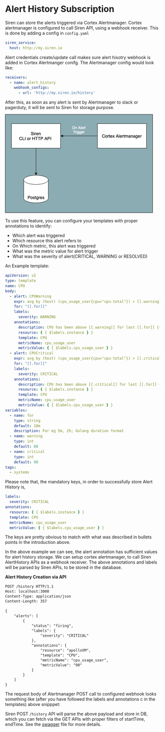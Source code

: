 # Alert History Subscription

Siren can store the alerts triggered via Cortex Alertmanager. Cortex alertmanager is configured to call Siren API, using
a webhook receiver. This is done by adding a config in `config.yaml`

```yaml
siren_service:
  host: http://my.siren.io
```

Alert credentials create/update call makes sure alert hisotry webhook is added in Cortex Alertmanger conifg. The
Alertmanager config would look like:

```yaml
receivers:
  - name: alert_history
    webhook_configs:
      - url: 'http://my.siren.io/history'
```

After this, as soon as any alert is sent by Alertmanager to slack or pagerduty, it will be sent to Siren for storage
purpose.

![Siren Alert History](../assets/alerthistory.jpg)

To use this feature, you can configure your templates with proper annotations to identify:

- Which alert was triggered
- Which resource this alert refers to
- On Which metric, this alert was triggered
- What was the metric value for alert trigger
- What was the severity of alert(CRITICAL, WARNING or RESOLVED)

An Example template:

```yaml
apiVersion: v2
type: template
name: CPU
body:
  - alert: CPUWarning
    expr: avg by (host) (cpu_usage_user{cpu="cpu-total"}) > [[.warning]]
    for: "[[.for]]"
    labels:
      severity: WARNING
    annotations:
      description: CPU has been above [[.warning]] for last [[.for]] {{ $labels.host }}
      resource: { { $labels.instance } }
      template: CPU
      metricName: cpu_usage_user
      metricValue: { { $labels.cpu_usage_user } }
  - alert: CPUCritical
    expr: avg by (host) (cpu_usage_user{cpu="cpu-total"}) > [[.critical]]
    for: "[[.for]]"
    labels:
      severity: CRITICAL
    annotations:
      description: CPU has been above [[.critical]] for last [[.for]] {{ $labels.host }}
      resource: { { $labels.instance } }
      template: CPU
      metricName: cpu_usage_user
      metricValue: { { $labels.cpu_usage_user } }
variables:
  - name: for
    type: string
    default: 10m
    description: For eg 5m, 2h; Golang duration format
  - name: warning
    type: int
    default: 80
  - name: critical
    type: int
    default: 90
tags:
  - systems
```

Please note that, the mandatory keys, in order to successfully store Alert History is,

```yaml
labels:
  severity: CRITICAL
annotations:
  resource: { { $labels.instance } }
  template: CPU
  metricName: cpu_usage_user
  metricValue: { { $labels.cpu_usage_user } }

```

The keys are pretty obvious to match with what was described in bullets points in the introduction above.

In the above example we can see, the alert annotation has sufficient values for alert history storage. We can setup
cortex alertmanager, to call Siren AlertHistory APIs as a webhook receiver. The above annotations and labels will be
parsed by Siren APIs, to be stored in the database.

**Alert History Creation via API**

```http request
POST /history HTTP/1.1
Host: localhost:3000
Content-Type: application/json
Content-Length: 357

{
    "alerts": [
        {
            "status": "firing",
            "labels": {
                "severity": "CRITICAL"
            },
            "annotations": {
                "resource": "apolloVM",
                "template": "CPU",
                "metricName": "cpu_usage_user",
                "metricValue": "90"
            }
        }
    ]
}
```

The request body of Alertmanager POST call to configured webhook looks something like (after you have followed the
labels and annotations c in the templates) above snipppet:

Siren POST `/history` API will parse the above payload and store in DB, which you can fetch via the GET APIs with proper
filters of startTime, endTime. See the [swagger](../../api/handlers/swagger.yaml) file for more details. 
